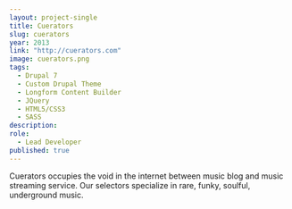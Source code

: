 ```yaml
---
layout: project-single
title: Cuerators
slug: cuerators
year: 2013
link: "http://cuerators.com"
image: cuerators.png
tags:
  - Drupal 7
  - Custom Drupal Theme
  - Longform Content Builder
  - JQuery
  - HTML5/CSS3
  - SASS
description:
role:
  - Lead Developer
published: true
---
```

Cuerators occupies the void in the internet between music blog and music streaming service. Our selectors specialize in rare, funky, soulful, underground music.
